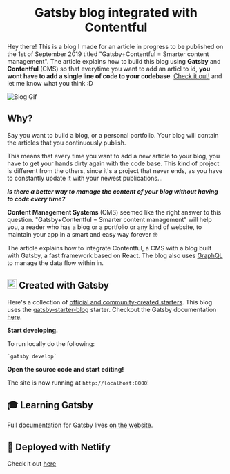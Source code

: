 <p align="center">
<h1 align="center">
  Gatsby blog integrated with Contentful
</h1>
<p align="center">

Hey there! This is a blog I made for an article in progress to be published on the 1st of September 2019 titled "Gatsby+Contentful = Smarter content management". The article explains how to build this blog using **Gatsby** and **Contentful** (CMS) so that everytime you want to add an articl to id, **you wont have to add a single line of code to your codebase**. [Check it out!](https://anssamblog.netlify.com) and let me know what you think :D

![Blog Gif](https://im.ezgif.com/tmp/ezgif-1-2ba00cdf6da3.webp)

## Why?
Say you want to build a blog, or a personal portfolio. Your blog will contain the articles that you continuously publish. 

This means that every time you want to add a new article to your blog, you have to get your hands dirty again with the code base. This kind of project is different from the others, since it's a project that never ends, as you have to constantly update it with your newest publications… 

_**Is there a better way to manage the content of your blog without having to code every time?**_

**Content Management Systems** (CMS) seemed like the right answer to this question. "Gatsby+Contentful = Smarter content management" will help you, a reader who has a blog or a portfolio or any kind of website, to maintain your app in a smart and easy way forever 🤓

The article explains how to integrate Contentful, a CMS with a blog built with Gatsby, a fast framework based on React. The blog also uses [GraphQL](https://graphql.org/learn/) to manage the data flow within in. 

##  <img alt="Gatsby" src="https://www.gatsbyjs.org/monogram.svg" width="22" /> Created with Gatsby

Here's a collection of [official and community-created starters](https://www.gatsbyjs.org/docs/gatsby-starters/). This blog uses the [gatsby-starter-blog](https://github.com/gatsbyjs/gatsby-starter-blog) starter.
Checkout the Gatsby documentation [here](https://www.gatsbyjs.org/docs). 

  **Start developing.**
   
   To run locally do the following: 
   
    `gatsby develop`
    
  **Open the source code and start editing!**

   The site is now running at `http://localhost:8000`!

## 🎓 Learning Gatsby

 Full documentation for Gatsby lives [on the website](https://www.gatsbyjs.org/).

## 💫 Deployed with Netlify

Check it out [here](https://anssamblog.netlify.com)
